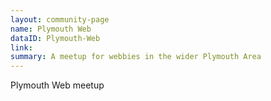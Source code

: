 ```yaml
---
layout: community-page
name: Plymouth Web
dataID: Plymouth-Web
link:
summary: A meetup for webbies in the wider Plymouth Area
---
```

Plymouth Web meetup
